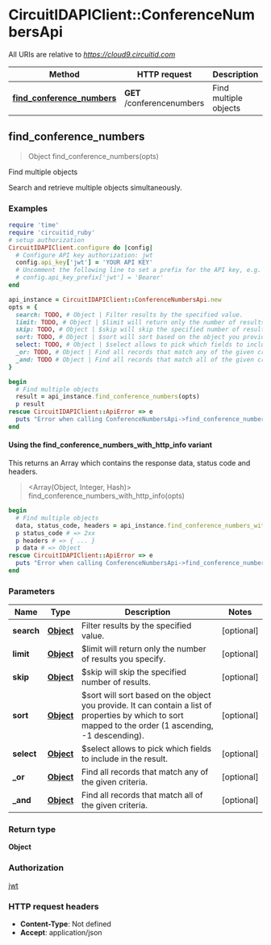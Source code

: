 # CircuitIDAPIClient::ConferenceNumbersApi

All URIs are relative to *https://cloud9.circuitid.com*

| Method | HTTP request | Description |
| ------ | ------------ | ----------- |
| [**find_conference_numbers**](ConferenceNumbersApi.md#find_conference_numbers) | **GET** /conferencenumbers | Find multiple objects |


## find_conference_numbers

> Object find_conference_numbers(opts)

Find multiple objects

Search and retrieve multiple objects simultaneously. 

### Examples

```ruby
require 'time'
require 'circuitid_ruby'
# setup authorization
CircuitIDAPIClient.configure do |config|
  # Configure API key authorization: jwt
  config.api_key['jwt'] = 'YOUR API KEY'
  # Uncomment the following line to set a prefix for the API key, e.g. 'Bearer' (defaults to nil)
  # config.api_key_prefix['jwt'] = 'Bearer'
end

api_instance = CircuitIDAPIClient::ConferenceNumbersApi.new
opts = {
  search: TODO, # Object | Filter results by the specified value.
  limit: TODO, # Object | $limit will return only the number of results you specify.
  skip: TODO, # Object | $skip will skip the specified number of results.
  sort: TODO, # Object | $sort will sort based on the object you provide. It can contain a list of properties by which to sort mapped to the order (1 ascending, -1 descending).
  select: TODO, # Object | $select allows to pick which fields to include in the result.
  _or: TODO, # Object | Find all records that match any of the given criteria.
  _and: TODO # Object | Find all records that match all of the given criteria.
}

begin
  # Find multiple objects
  result = api_instance.find_conference_numbers(opts)
  p result
rescue CircuitIDAPIClient::ApiError => e
  puts "Error when calling ConferenceNumbersApi->find_conference_numbers: #{e}"
end
```

#### Using the find_conference_numbers_with_http_info variant

This returns an Array which contains the response data, status code and headers.

> <Array(Object, Integer, Hash)> find_conference_numbers_with_http_info(opts)

```ruby
begin
  # Find multiple objects
  data, status_code, headers = api_instance.find_conference_numbers_with_http_info(opts)
  p status_code # => 2xx
  p headers # => { ... }
  p data # => Object
rescue CircuitIDAPIClient::ApiError => e
  puts "Error when calling ConferenceNumbersApi->find_conference_numbers_with_http_info: #{e}"
end
```

### Parameters

| Name | Type | Description | Notes |
| ---- | ---- | ----------- | ----- |
| **search** | [**Object**](.md) | Filter results by the specified value. | [optional] |
| **limit** | [**Object**](.md) | $limit will return only the number of results you specify. | [optional] |
| **skip** | [**Object**](.md) | $skip will skip the specified number of results. | [optional] |
| **sort** | [**Object**](.md) | $sort will sort based on the object you provide. It can contain a list of properties by which to sort mapped to the order (1 ascending, -1 descending). | [optional] |
| **select** | [**Object**](.md) | $select allows to pick which fields to include in the result. | [optional] |
| **_or** | [**Object**](.md) | Find all records that match any of the given criteria. | [optional] |
| **_and** | [**Object**](.md) | Find all records that match all of the given criteria. | [optional] |

### Return type

**Object**

### Authorization

[jwt](../README.md#jwt)

### HTTP request headers

- **Content-Type**: Not defined
- **Accept**: application/json

